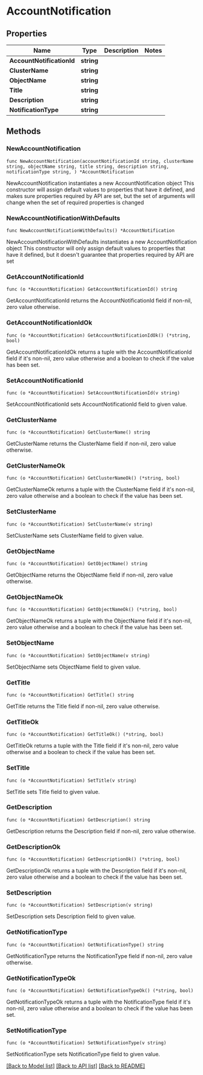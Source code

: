 # AccountNotification

## Properties

Name | Type | Description | Notes
------------ | ------------- | ------------- | -------------
**AccountNotificationId** | **string** |  | 
**ClusterName** | **string** |  | 
**ObjectName** | **string** |  | 
**Title** | **string** |  | 
**Description** | **string** |  | 
**NotificationType** | **string** |  | 

## Methods

### NewAccountNotification

`func NewAccountNotification(accountNotificationId string, clusterName string, objectName string, title string, description string, notificationType string, ) *AccountNotification`

NewAccountNotification instantiates a new AccountNotification object
This constructor will assign default values to properties that have it defined,
and makes sure properties required by API are set, but the set of arguments
will change when the set of required properties is changed

### NewAccountNotificationWithDefaults

`func NewAccountNotificationWithDefaults() *AccountNotification`

NewAccountNotificationWithDefaults instantiates a new AccountNotification object
This constructor will only assign default values to properties that have it defined,
but it doesn't guarantee that properties required by API are set

### GetAccountNotificationId

`func (o *AccountNotification) GetAccountNotificationId() string`

GetAccountNotificationId returns the AccountNotificationId field if non-nil, zero value otherwise.

### GetAccountNotificationIdOk

`func (o *AccountNotification) GetAccountNotificationIdOk() (*string, bool)`

GetAccountNotificationIdOk returns a tuple with the AccountNotificationId field if it's non-nil, zero value otherwise
and a boolean to check if the value has been set.

### SetAccountNotificationId

`func (o *AccountNotification) SetAccountNotificationId(v string)`

SetAccountNotificationId sets AccountNotificationId field to given value.


### GetClusterName

`func (o *AccountNotification) GetClusterName() string`

GetClusterName returns the ClusterName field if non-nil, zero value otherwise.

### GetClusterNameOk

`func (o *AccountNotification) GetClusterNameOk() (*string, bool)`

GetClusterNameOk returns a tuple with the ClusterName field if it's non-nil, zero value otherwise
and a boolean to check if the value has been set.

### SetClusterName

`func (o *AccountNotification) SetClusterName(v string)`

SetClusterName sets ClusterName field to given value.


### GetObjectName

`func (o *AccountNotification) GetObjectName() string`

GetObjectName returns the ObjectName field if non-nil, zero value otherwise.

### GetObjectNameOk

`func (o *AccountNotification) GetObjectNameOk() (*string, bool)`

GetObjectNameOk returns a tuple with the ObjectName field if it's non-nil, zero value otherwise
and a boolean to check if the value has been set.

### SetObjectName

`func (o *AccountNotification) SetObjectName(v string)`

SetObjectName sets ObjectName field to given value.


### GetTitle

`func (o *AccountNotification) GetTitle() string`

GetTitle returns the Title field if non-nil, zero value otherwise.

### GetTitleOk

`func (o *AccountNotification) GetTitleOk() (*string, bool)`

GetTitleOk returns a tuple with the Title field if it's non-nil, zero value otherwise
and a boolean to check if the value has been set.

### SetTitle

`func (o *AccountNotification) SetTitle(v string)`

SetTitle sets Title field to given value.


### GetDescription

`func (o *AccountNotification) GetDescription() string`

GetDescription returns the Description field if non-nil, zero value otherwise.

### GetDescriptionOk

`func (o *AccountNotification) GetDescriptionOk() (*string, bool)`

GetDescriptionOk returns a tuple with the Description field if it's non-nil, zero value otherwise
and a boolean to check if the value has been set.

### SetDescription

`func (o *AccountNotification) SetDescription(v string)`

SetDescription sets Description field to given value.


### GetNotificationType

`func (o *AccountNotification) GetNotificationType() string`

GetNotificationType returns the NotificationType field if non-nil, zero value otherwise.

### GetNotificationTypeOk

`func (o *AccountNotification) GetNotificationTypeOk() (*string, bool)`

GetNotificationTypeOk returns a tuple with the NotificationType field if it's non-nil, zero value otherwise
and a boolean to check if the value has been set.

### SetNotificationType

`func (o *AccountNotification) SetNotificationType(v string)`

SetNotificationType sets NotificationType field to given value.



[[Back to Model list]](../README.md#documentation-for-models) [[Back to API list]](../README.md#documentation-for-api-endpoints) [[Back to README]](../README.md)



